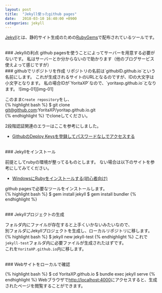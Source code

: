 ```yaml
---
layout: post
title:  "Jekyll使ったgithub pages"
date:   2018-03-10 16:40:00 +0900
categories: jekyll
---
```

[Jekyll][Jekyll]とは、静的サイト生成のための[RubyGems][RubyGems]で配布されているツールです。

<br>
### Jekyllの利点
github pagesを使うことによってサーバーを用意する必要がないです。  
私はサーバーとか分からないので助かります（他のブログサービス使えよって感じですが）  

<br>
### githubでリポジトリを作成
リポジトリの名前は`githubID.github.io`という名前にします。  
これが生成されるサイトのURLとなるのですが、IDの大文字は小文字となります。  
私の場合IDが`YoritaXP`なので、`yoritaxp.github.io`となります。
![img-01][img-01]

このまま`Create repository`をし、  
{% highlight bash %}
$ git clone git@github.com:YoritaXP/yoritap.github.io.git  
{% endhighlight %}
でcloneしてください。  

2段階認証関連のエラーはここを参考にしました。  
- [GithubのDeploy Keysを登録してパスワードなしでアクセスする][lnk-01]

<br>
### Jekyllをインストール

前提としてrubyの環境が整ってるものとします。
ない場合は以下のサイトを参考にしてみてください。
- [WindowsにRubyをインストールする(初心者向け)][lnk-02]

github pagesで必要なツールをインストールします。  
{% highlight bash %}
$ gem install jekyll
$ gem install bundler
{% endhighlight %}

<br>
### Jekyllプロジェクトの生成

フォルダ内にファイルが存在すると上手くいかないみたいなので、  
別フォルダにJekyllプロジェクトを生成し、ローカルリポジトリに移します。  
{% highlight bash %}
$ jekyll new jekyll-test
{% endhighlight %}
これで`jekyll-test`フォルダ内に必要ファイルが生成されたはずです。  
これを`YoritaXP.github.io`内に移します。  

<br>
### Webサイトをローカルで確認

{% highlight bash %}
$ cd YoritaXP.github.io
$ bundle exec jekyll serve
{% endhighlight %}
Webブラウザで[http://localhost:4000](http://localhost:4000)にアクセスすると、生成されたページを閲覧することができます。  

[Jekyll]: https://jekyllrb.com/
[RubyGems]: https://rubygems.org/
[lnk-01]: https://qiita.com/master-of-sugar/items/a9892879f6e9cb9f3c97
[lnk-02]: https://qiita.com/shimoju/items/41035b213ad0ac3a979e


[img-01]: {{site.baseurl}}/images/2018/03/github-pages-new-repository.png